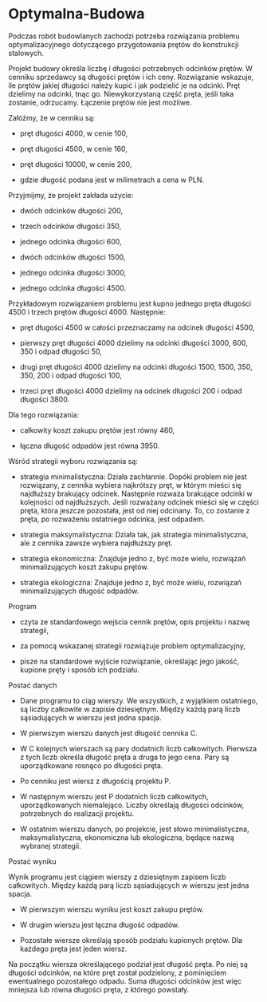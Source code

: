 # Optymalna-Budowa
Podczas robót budowlanych zachodzi potrzeba rozwiązania problemu optymalizacyjnego dotyczącego przygotowania prętów do konstrukcji stalowych.

Projekt budowy określa liczbę i długości potrzebnych odcinków prętów. W cenniku sprzedawcy są długości prętów i ich ceny. Rozwiązanie wskazuje, ile prętów jakiej długości należy kupić i jak podzielić je na odcinki. Pręt dzielimy na odcinki, tnąc go. Niewykorzystaną część pręta, jeśli taka zostanie, odrzucamy. Łączenie prętów nie jest możliwe.

Załóżmy, że w cenniku są:

- pręt długości 4000, w cenie 100,

- pręt długości 4500, w cenie 160,

- pręt długości 10000, w cenie 200,

- gdzie długość podana jest w milimetrach a cena w PLN.

Przyjmijmy, że projekt zakłada użycie:

- dwóch odcinków długości 200,

- trzech odcinków długości 350,

- jednego odcinka długości 600,

- dwóch odcinków długości 1500,

- jednego odcinka długości 3000,

- jednego odcinka długości 4500.

Przykładowym rozwiązaniem problemu jest kupno jednego pręta długości 4500 i trzech prętów długości 4000. Następnie:

- pręt długości 4500 w całości przeznaczamy na odcinek długości 4500,

- pierwszy pręt długości 4000 dzielimy na odcinki długości 3000, 600, 350 i odpad długości 50,

- drugi pręt długości 4000 dzielimy na odcinki długości 1500, 1500, 350, 350, 200 i odpad długości 100,

- trzeci pręt długości 4000 dzielimy na odcinek długości 200 i odpad długości 3800.

Dla tego rozwiązania:

- całkowity koszt zakupu prętów jest równy 460,

- łączna długość odpadów jest równa 3950.

Wśród strategii wyboru rozwiązania są:

- strategia minimalistyczna:
Działa zachłannie. Dopóki problem nie jest rozwiązany, z cennika wybiera najkrótszy pręt, w którym mieści się najdłuższy brakujący odcinek. Następnie rozważa brakujące odcinki w kolejności od najdłuższych. Jeśli rozważany odcinek mieści się w części pręta, która jeszcze pozostała, jest od niej odcinany. To, co zostanie z pręta, po rozważeniu ostatniego odcinka, jest odpadem.

- strategia maksymalistyczna:
Działa tak, jak strategia minimalistyczna, ale z cennika zawsze wybiera najdłuższy pręt.

- strategia ekonomiczna:
Znajduje jedno z, być może wielu, rozwiązań minimalizujących koszt zakupu prętów.

- strategia ekologiczna:
Znajduje jedno z, być może wielu, rozwiązań minimalizujących długość odpadów.

Program
- czyta ze standardowego wejścia cennik prętów, opis projektu i nazwę strategii,

- za pomocą wskazanej strategii rozwiązuje problem optymalizacyjny,

- pisze na standardowe wyjście rozwiązanie, określając jego jakość, kupione pręty i sposób ich podziału.

Postać danych
- Dane programu to ciąg wierszy. We wszystkich, z wyjątkiem ostatniego, są liczby całkowite w zapisie dziesiętnym. Między każdą parą liczb sąsiadujących w wierszu jest jedna spacja.

- W pierwszym wierszu danych jest długość cennika C.

- W C kolejnych wierszach są pary dodatnich liczb całkowitych. Pierwsza z tych liczb określa długość pręta a druga to jego cena. Pary są uporządkowane rosnąco po długości pręta.

- Po cenniku jest wiersz z długością projektu P.

- W następnym wierszu jest P dodatnich liczb całkowitych, uporządkowanych niemalejąco. Liczby określają długości odcinków, potrzebnych do realizacji projektu.

- W ostatnim wierszu danych, po projekcie, jest słowo minimalistyczna, maksymalistyczna, ekonomiczna lub ekologiczna, będące nazwą wybranej strategii.

Postać wyniku

Wynik programu jest ciągiem wierszy z dziesiętnym zapisem liczb całkowitych. Między każdą parą liczb sąsiadujących w wierszu jest jedna spacja.

- W pierwszym wierszu wyniku jest koszt zakupu prętów.

- W drugim wierszu jest łączna długość odpadów.

- Pozostałe wiersze określają sposób podziału kupionych prętów. Dla każdego pręta jest jeden wiersz.

Na początku wiersza określającego podział jest długość pręta. Po niej są długości odcinków, na które pręt został podzielony, z pominięciem ewentualnego pozostałego odpadu. Suma długości odcinków jest więc mniejsza lub równa długości pręta, z którego powstały.
